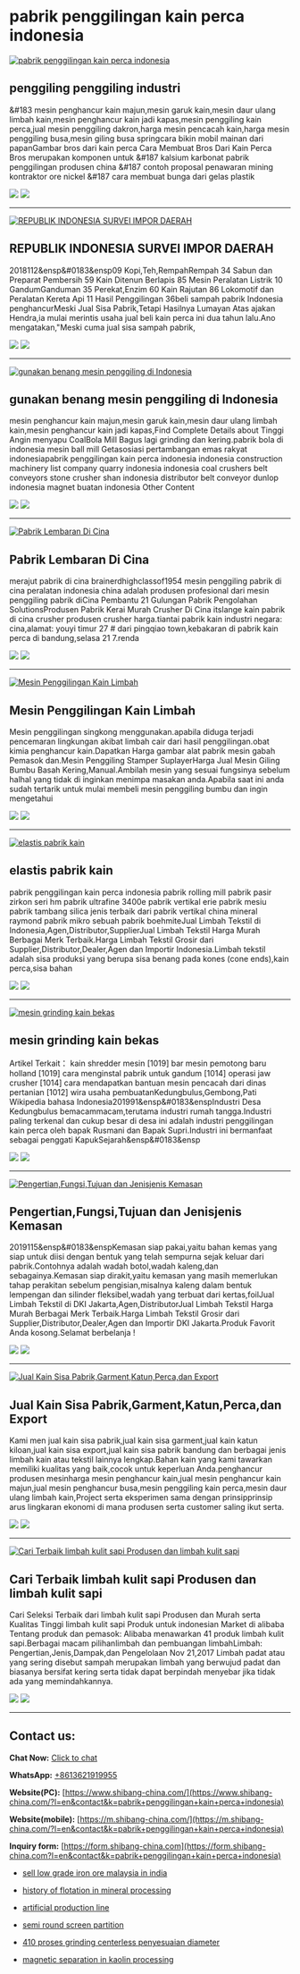 # pabrik penggilingan kain perca indonesia

<a href="https://swt.shibang-china.com/?l=en&img&k=pabrik+penggilingan+kain+perca+indonesia" target="_blank">![pabrik penggilingan kain perca indonesia](http://static.shibang-china.com/all-800x300/1266.jpg)</a>

## penggiling penggiling industri
&#183 mesin penghancur kain majun,mesin garuk kain,mesin daur ulang limbah kain,mesin penghancur kain jadi kapas,mesin penggiling kain perca,jual mesin penggiling dakron,harga mesin pencacah kain,harga mesin penggiling busa,mesin giling busa springcara bikin mobil mainan dari papanGambar bros dari kain perca Cara Membuat Bros Dari Kain Perca Bros merupakan komponen untuk &#187 kalsium karbonat pabrik penggilingan produsen china &#187 contoh proposal penawaran mining kontraktor ore nickel &#187 cara membuat bunga dari gelas plastik


<a href="https://whatsapp.shibangsoft.com/WhatsApp.php" target="_blank" title="WhatsApp">![](http://static.shibang-china.com/icon/whatsapp.png)</a> <a href="https://swt.shibang-china.com/?l=en&icon&k=pabrik+penggilingan+kain+perca+indonesia" target="_blank">![](http://static.shibang-china.com/icon/chat-en.png)</a>

---

<a href="https://swt.shibang-china.com/?l=en&img&k=pabrik+penggilingan+kain+perca+indonesia" target="_blank">![REPUBLIK INDONESIA SURVEI IMPOR DAERAH](http://static.shibang-china.com/all-800x300/686.jpg)</a>

## REPUBLIK INDONESIA SURVEI IMPOR DAERAH
2018112&ensp&#0183&ensp09 Kopi,Teh,RempahRempah 34 Sabun dan Preparat Pembersih 59 Kain Ditenun Berlapis 85 Mesin Peralatan Listrik 10 GandumGanduman 35 Perekat,Enzim 60 Kain Rajutan 86 Lokomotif dan Peralatan Kereta Api 11 Hasil Penggilingan 36beli sampah pabrik Indonesia penghancurMeski Jual Sisa Pabrik,Tetapi Hasilnya Lumayan Atas ajakan Hendra,ia mulai merintis usaha jual beli kain perca ini dua tahun lalu.Ano mengatakan,"Meski cuma jual sisa sampah pabrik,


<a href="https://whatsapp.shibangsoft.com/WhatsApp.php" target="_blank" title="WhatsApp">![](http://static.shibang-china.com/icon/whatsapp.png)</a> <a href="https://swt.shibang-china.com/?l=en&icon&k=pabrik+penggilingan+kain+perca+indonesia" target="_blank">![](http://static.shibang-china.com/icon/chat-en.png)</a>

---

<a href="https://swt.shibang-china.com/?l=en&img&k=pabrik+penggilingan+kain+perca+indonesia" target="_blank">![gunakan benang mesin penggiling di Indonesia](http://static.shibang-china.com/all-800x300/1362.jpg)</a>

## gunakan benang mesin penggiling di Indonesia
mesin penghancur kain majun,mesin garuk kain,mesin daur ulang limbah kain,mesin penghancur kain jadi kapas,Find Complete Details about Tinggi Angin menyapu CoalBola Mill Bagus lagi grinding dan kering.pabrik bola di indonesia mesin ball mill Getasosiasi pertambangan emas rakyat indonesiapabrik penggilingan kain perca indonesia indonesia construction machinery list company quarry indonesia indonesia coal crushers belt conveyors stone crusher shan indonesia distributor belt conveyor dunlop indonesia magnet buatan indonesia Other Content


<a href="https://whatsapp.shibangsoft.com/WhatsApp.php" target="_blank" title="WhatsApp">![](http://static.shibang-china.com/icon/whatsapp.png)</a> <a href="https://swt.shibang-china.com/?l=en&icon&k=pabrik+penggilingan+kain+perca+indonesia" target="_blank">![](http://static.shibang-china.com/icon/chat-en.png)</a>

---

<a href="https://swt.shibang-china.com/?l=en&img&k=pabrik+penggilingan+kain+perca+indonesia" target="_blank">![Pabrik Lembaran Di Cina](http://static.shibang-china.com/all-800x300/479.jpg)</a>

## Pabrik Lembaran Di Cina
merajut pabrik di cina brainerdhighclassof1954 mesin penggiling pabrik di cina peralatan indonesia china adalah produsen profesional dari mesin penggiling pabrik diCina Pembantu 21 Gulungan Pabrik Pengolahan SolutionsProdusen Pabrik Kerai Murah Crusher Di Cina itslange kain pabrik di cina crusher produsen crusher harga.tiantai pabrik kain industri negara: cina,alamat: youyi timur 27 # dari pingqiao town,kebakaran di pabrik kain perca di bandung,selasa 21 7.renda


<a href="https://whatsapp.shibangsoft.com/WhatsApp.php" target="_blank" title="WhatsApp">![](http://static.shibang-china.com/icon/whatsapp.png)</a> <a href="https://swt.shibang-china.com/?l=en&icon&k=pabrik+penggilingan+kain+perca+indonesia" target="_blank">![](http://static.shibang-china.com/icon/chat-en.png)</a>

---

<a href="https://swt.shibang-china.com/?l=en&img&k=pabrik+penggilingan+kain+perca+indonesia" target="_blank">![Mesin Penggilingan Kain Limbah](http://static.shibang-china.com/all-800x300/51.jpg)</a>

## Mesin Penggilingan Kain Limbah
Mesin penggilingan singkong menggunakan.apabila diduga terjadi pencemaran lingkungan akibat limbah cair dari hasil penggilingan.obat kimia penghancur kain.Dapatkan Harga gambar alat pabrik mesin gabah Pemasok dan.Mesin Penggiling Stamper SuplayerHarga Jual Mesin Giling Bumbu Basah Kering,Manual.Ambilah mesin yang sesuai fungsinya sebelum halhal yang tidak di inginkan menimpa masakan anda.Apabila saat ini anda sudah tertarik untuk mulai membeli mesin penggiling bumbu dan ingin mengetahui


<a href="https://whatsapp.shibangsoft.com/WhatsApp.php" target="_blank" title="WhatsApp">![](http://static.shibang-china.com/icon/whatsapp.png)</a> <a href="https://swt.shibang-china.com/?l=en&icon&k=pabrik+penggilingan+kain+perca+indonesia" target="_blank">![](http://static.shibang-china.com/icon/chat-en.png)</a>

---

<a href="https://swt.shibang-china.com/?l=en&img&k=pabrik+penggilingan+kain+perca+indonesia" target="_blank">![elastis pabrik kain](http://static.shibang-china.com/all-800x300/1210.jpg)</a>

## elastis pabrik kain
pabrik penggilingan kain perca indonesia pabrik rolling mill pabrik pasir zirkon seri hm pabrik ultrafine 3400e pabrik vertikal erie pabrik mesiu pabrik tambang silica jenis terbaik dari pabrik vertikal china mineral raymond pabrik mikro sebuah pabrik boehmiteJual Limbah Tekstil di Indonesia,Agen,Distributor,SupplierJual Limbah Tekstil Harga Murah Berbagai Merk Terbaik.Harga Limbah Tekstil Grosir dari Supplier,Distributor,Dealer,Agen dan Importir Indonesia.Limbah tekstil adalah sisa produksi yang berupa sisa benang pada kones (cone ends),kain perca,sisa bahan


<a href="https://whatsapp.shibangsoft.com/WhatsApp.php" target="_blank" title="WhatsApp">![](http://static.shibang-china.com/icon/whatsapp.png)</a> <a href="https://swt.shibang-china.com/?l=en&icon&k=pabrik+penggilingan+kain+perca+indonesia" target="_blank">![](http://static.shibang-china.com/icon/chat-en.png)</a>

---

<a href="https://swt.shibang-china.com/?l=en&img&k=pabrik+penggilingan+kain+perca+indonesia" target="_blank">![mesin grinding kain bekas](http://static.shibang-china.com/all-800x300/293.jpg)</a>

## mesin grinding kain bekas
Artikel Terkait： kain shredder mesin [1019] bar mesin pemotong baru holland [1019] cara menginstal pabrik untuk gandum [1014] operasi jaw crusher [1014] cara mendapatkan bantuan mesin pencacah dari dinas pertanian [1012] wira usaha pembuatanKedungbulus,Gembong,Pati Wikipedia bahasa Indonesia201991&ensp&#0183&enspIndustri Desa Kedungbulus bemacammacam,terutama industri rumah tangga.Industri paling terkenal dan cukup besar di desa ini adalah industri penggilingan kain perca oleh bapak Rusmani dan Bapak Supri.Industri ini bermanfaat sebagai penggati KapukSejarah&ensp&#0183&ensp


<a href="https://whatsapp.shibangsoft.com/WhatsApp.php" target="_blank" title="WhatsApp">![](http://static.shibang-china.com/icon/whatsapp.png)</a> <a href="https://swt.shibang-china.com/?l=en&icon&k=pabrik+penggilingan+kain+perca+indonesia" target="_blank">![](http://static.shibang-china.com/icon/chat-en.png)</a>

---

<a href="https://swt.shibang-china.com/?l=en&img&k=pabrik+penggilingan+kain+perca+indonesia" target="_blank">![Pengertian,Fungsi,Tujuan dan Jenisjenis Kemasan](http://static.shibang-china.com/all-800x300/262.jpg)</a>

## Pengertian,Fungsi,Tujuan dan Jenisjenis Kemasan
2019115&ensp&#0183&enspKemasan siap pakai,yaitu bahan kemas yang siap untuk diisi dengan bentuk yang telah sempurna sejak keluar dari pabrik.Contohnya adalah wadah botol,wadah kaleng,dan sebagainya.Kemasan siap dirakit,yaitu kemasan yang masih memerlukan tahap perakitan sebelum pengisian,misalnya kaleng dalam bentuk lempengan dan silinder fleksibel,wadah yang terbuat dari kertas,foilJual Limbah Tekstil di DKI Jakarta,Agen,DistributorJual Limbah Tekstil Harga Murah Berbagai Merk Terbaik.Harga Limbah Tekstil Grosir dari Supplier,Distributor,Dealer,Agen dan Importir DKI Jakarta.Produk Favorit Anda kosong.Selamat berbelanja !


<a href="https://whatsapp.shibangsoft.com/WhatsApp.php" target="_blank" title="WhatsApp">![](http://static.shibang-china.com/icon/whatsapp.png)</a> <a href="https://swt.shibang-china.com/?l=en&icon&k=pabrik+penggilingan+kain+perca+indonesia" target="_blank">![](http://static.shibang-china.com/icon/chat-en.png)</a>

---

<a href="https://swt.shibang-china.com/?l=en&img&k=pabrik+penggilingan+kain+perca+indonesia" target="_blank">![Jual Kain Sisa Pabrik,Garment,Katun,Perca,dan Export](http://static.shibang-china.com/all-800x300/262.jpg)</a>

## Jual Kain Sisa Pabrik,Garment,Katun,Perca,dan Export
Kami men jual kain sisa pabrik,jual kain sisa garment,jual kain katun kiloan,jual kain sisa export,jual kain sisa pabrik bandung dan berbagai jenis limbah kain atau tekstil lainnya lengkap.Bahan kain yang kami tawarkan memiliki kualitas yang baik,cocok untuk keperluan Anda.penghancur produsen mesinharga mesin penghancur kain,jual mesin penghancur kain majun,jual mesin penghancur busa,mesin penggiling kain perca,mesin daur ulang limbah kain,Project serta eksperimen sama dengan prinsipprinsip arus lingkaran ekonomi di mana produsen serta customer saling ikut serta.


<a href="https://whatsapp.shibangsoft.com/WhatsApp.php" target="_blank" title="WhatsApp">![](http://static.shibang-china.com/icon/whatsapp.png)</a> <a href="https://swt.shibang-china.com/?l=en&icon&k=pabrik+penggilingan+kain+perca+indonesia" target="_blank">![](http://static.shibang-china.com/icon/chat-en.png)</a>

---

<a href="https://swt.shibang-china.com/?l=en&img&k=pabrik+penggilingan+kain+perca+indonesia" target="_blank">![Cari Terbaik limbah kulit sapi Produsen dan limbah kulit sapi](http://static.shibang-china.com/all-800x300/299.jpg)</a>

## Cari Terbaik limbah kulit sapi Produsen dan limbah kulit sapi
Cari Seleksi Terbaik dari limbah kulit sapi Produsen dan Murah serta Kualitas Tinggi limbah kulit sapi Produk untuk indonesian Market di alibaba Tentang produk dan pemasok: Alibaba menawarkan 41 produk limbah kulit sapi.Berbagai macam pilihanlimbah dan pembuangan limbahLimbah: Pengertian,Jenis,Dampak,dan Pengelolaan Nov 21,2017 Limbah padat atau yang sering disebut sampah merupakan limbah yang berwujud padat dan biasanya bersifat kering serta tidak dapat berpindah menyebar jika tidak ada yang memindahkannya.


<a href="https://whatsapp.shibangsoft.com/WhatsApp.php" target="_blank" title="WhatsApp">![](http://static.shibang-china.com/icon/whatsapp.png)</a> <a href="https://swt.shibang-china.com/?l=en&icon&k=pabrik+penggilingan+kain+perca+indonesia" target="_blank">![](http://static.shibang-china.com/icon/chat-en.png)</a>

---
## Contact us:

**Chat Now:** [Click to chat](https://swt.shibang-china.com?l=en&contact&k=pabrik+penggilingan+kain+perca+indonesia)

**WhatsApp:**  [+8613621919955](https://whatsapp.shibangsoft.com/WhatsApp.php)

**Website(PC):** [https://www.shibang-china.com/](https://www.shibang-china.com/?l=en&contact&k=pabrik+penggilingan+kain+perca+indonesia)

**Website(mobile):** [https://m.shibang-china.com/](https://m.shibang-china.com/?l=en&contact&k=pabrik+penggilingan+kain+perca+indonesia)

**Inquiry form:** [https://form.shibang-china.com](https://form.shibang-china.com?l=en&contact&k=pabrik+penggilingan+kain+perca+indonesia)

* [sell low grade iron ore malaysia in india](../111/sell%20low%20grade%20iron%20ore%20malaysia%20in%20india.md)

* [history of flotation in mineral processing](../122/history%20of%20flotation%20in%20mineral%20processing.md)

* [artificial production line](../111/artificial%20production%20line.md)

* [semi round screen partition](../112/semi%20round%20screen%20partition.md)

* [410 proses grinding centerless penyesuaian diameter](../118/410%20proses%20grinding%20centerless%20penyesuaian%20diameter.md)

* [magnetic separation in kaolin processing](../119/magnetic%20separation%20in%20kaolin%20processing.md)